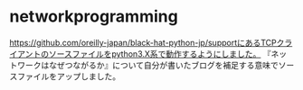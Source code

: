 # networkprogramming
https://github.com/oreilly-japan/black-hat-python-jp/supportにあるTCPクライアントのソースファイルをpython3.X系で動作するようにしました。
『ネットワークはなぜつながるか』について自分が書いたブログを補足する意味でソースファイルをアップしました。
